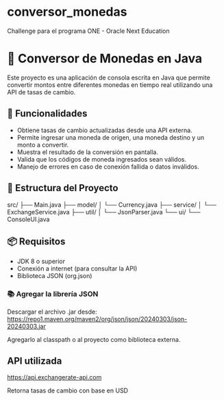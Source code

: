 # conversor_monedas
Challenge para el programa ONE - Oracle Next Education

# 💱 Conversor de Monedas en Java

Este proyecto es una aplicación de consola escrita en Java que permite convertir montos entre diferentes monedas en tiempo real utilizando una API de tasas de cambio.

## 🚀 Funcionalidades

- Obtiene tasas de cambio actualizadas desde una API externa.
- Permite ingresar una moneda de origen, una moneda destino y un monto a convertir.
- Muestra el resultado de la conversión en pantalla.
- Valida que los códigos de moneda ingresados sean válidos.
- Manejo de errores en caso de conexión fallida o datos inválidos.

## 🧱 Estructura del Proyecto

src/
├── Main.java
├── model/
│   └── Currency.java
├── service/
│   └── ExchangeService.java
├── util/
│   └── JsonParser.java
└── ui/
    └── ConsoleUI.java

## 📦 Requisitos

- JDK 8 o superior
- Conexión a internet (para consultar la API)
- Biblioteca JSON (org.json)

### 📚 Agregar la librería JSON

Descargar el archivo .jar desde:
https://repo1.maven.org/maven2/org/json/json/20240303/json-20240303.jar

Agregarlo al classpath o al proyecto como biblioteca externa.


## API utilizada
https://api.exchangerate-api.com

Retorna tasas de cambio con base en USD

